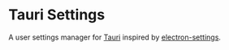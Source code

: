 # Tauri Settings
A user settings manager for [Tauri](https://tauri.studio) inspired by [electron-settings](https://github.com/nathanbuchar/electron-settings).
